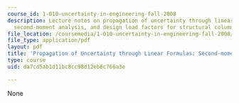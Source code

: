```yaml
---
course_id: 1-010-uncertainty-in-engineering-fall-2008
description: Lecture notes on propagation of uncertainty through linear formulas,
  second-moment analysis, and design load factors for structural columns.
file_location: /coursemedia/1-010-uncertainty-in-engineering-fall-2008/da7cd5ab1d11bc8cc98d12eb6c766a3e_app_13.pdf
file_type: application/pdf
layout: pdf
title: 'Propagation of Uncertainty through Linear Formulas: Second-moment Analysis'
type: course
uid: da7cd5ab1d11bc8cc98d12eb6c766a3e

---
```

None
